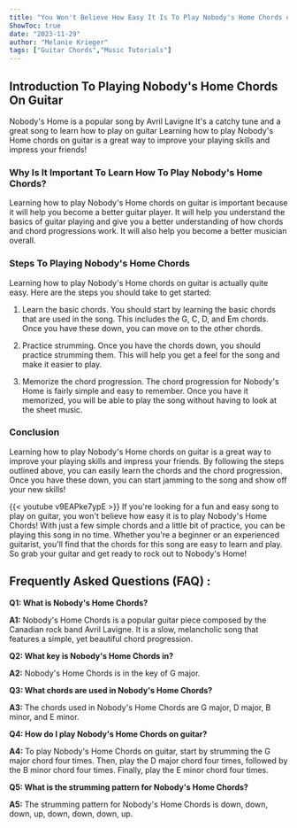 ```yaml
---
title: "You Won't Believe How Easy It Is To Play Nobody's Home Chords on Guitar!"
ShowToc: true 
date: "2023-11-29"
author: "Melanie Krieger" 
tags: ["Guitar Chords","Music Tutorials"]
---
```

## Introduction To Playing Nobody's Home Chords On Guitar

Nobody's Home is a popular song by Avril Lavigne It's a catchy tune and a great song to learn how to play on guitar Learning how to play Nobody's Home chords on guitar is a great way to improve your playing skills and impress your friends!

### Why Is It Important To Learn How To Play Nobody's Home Chords?

Learning how to play Nobody's Home chords on guitar is important because it will help you become a better guitar player. It will help you understand the basics of guitar playing and give you a better understanding of how chords and chord progressions work. It will also help you become a better musician overall.

### Steps To Playing Nobody's Home Chords

Learning how to play Nobody's Home chords on guitar is actually quite easy. Here are the steps you should take to get started:

1. Learn the basic chords. You should start by learning the basic chords that are used in the song. This includes the G, C, D, and Em chords. Once you have these down, you can move on to the other chords.

2. Practice strumming. Once you have the chords down, you should practice strumming them. This will help you get a feel for the song and make it easier to play.

3. Memorize the chord progression. The chord progression for Nobody's Home is fairly simple and easy to remember. Once you have it memorized, you will be able to play the song without having to look at the sheet music.

### Conclusion

Learning how to play Nobody's Home chords on guitar is a great way to improve your playing skills and impress your friends. By following the steps outlined above, you can easily learn the chords and the chord progression. Once you have these down, you can start jamming to the song and show off your new skills!

{{< youtube v9EAPke7ypE >}} 
If you're looking for a fun and easy song to play on guitar, you won't believe how easy it is to play Nobody's Home Chords! With just a few simple chords and a little bit of practice, you can be playing this song in no time. Whether you're a beginner or an experienced guitarist, you'll find that the chords for this song are easy to learn and play. So grab your guitar and get ready to rock out to Nobody's Home!

## Frequently Asked Questions (FAQ) :
**Q1: What is Nobody's Home Chords?**

**A1:** Nobody's Home Chords is a popular guitar piece composed by the Canadian rock band Avril Lavigne. It is a slow, melancholic song that features a simple, yet beautiful chord progression. 

**Q2: What key is Nobody's Home Chords in?**

**A2:** Nobody's Home Chords is in the key of G major. 

**Q3: What chords are used in Nobody's Home Chords?**

**A3:** The chords used in Nobody's Home Chords are G major, D major, B minor, and E minor. 

**Q4: How do I play Nobody's Home Chords on guitar?**

**A4:** To play Nobody's Home Chords on guitar, start by strumming the G major chord four times. Then, play the D major chord four times, followed by the B minor chord four times. Finally, play the E minor chord four times. 

**Q5: What is the strumming pattern for Nobody's Home Chords?**

**A5:** The strumming pattern for Nobody's Home Chords is down, down, down, up, down, down, down, up.



